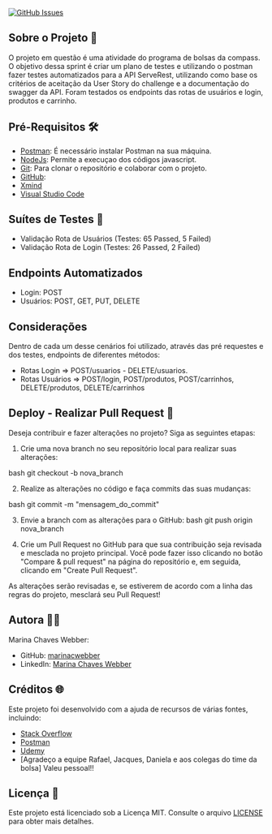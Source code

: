 [![GitHub Issues](https://img.shields.io/badge/GitHub-Issues-ff4f00?logo=github&style=flat-square)](https://github.com/marinacwebber/PB_Sprint7_MarinaWebber_Compass/issues)

## Sobre o Projeto 🚀
O projeto em questão é uma atividade do programa de bolsas da compass. 
O objetivo dessa sprint é criar um plano de testes e utilizando o postman fazer testes automatizados para a API ServeRest, 
utilizando como base os critérios de aceitação da User Story do challenge e a documentação do swagger da API. Foram testados os endpoints das rotas de usuários e login, produtos e carrinho. 

## Pré-Requisitos 🛠️

- [Postman](https://www.postman.com/downloads/): É necessário instalar Postman na sua máquina.
- [NodeJs](https://nodejs.org/pt-br/download): Permite a execuçao dos códigos javascript.
- [Git](https://git-scm.com/downloads): Para clonar o repositório e colaborar com o projeto.
- [GitHub](https://github.com/join): 
- [Xmind](https://xmind.app/download/)
- [Visual Studio Code](https://code.visualstudio.com/)

## Suítes de Testes 🚀

- Validação Rota de Usuários (Testes: 65 Passed, 5 Failed)
- Validação Rota de Login (Testes: 26 Passed, 2 Failed)

## Endpoints Automatizados

- Login: POST 
- Usuários: POST, GET, PUT, DELETE 

## Considerações

Dentro de cada um desse cenários foi utilizado, através das pré requestes e dos testes, endpoints de diferentes métodos: 
- Rotas Login => POST/usuarios - DELETE/usuarios.
- Rotas Usuários => POST/login, POST/produtos, POST/carrinhos, DELETE/produtos, DELETE/carrinhos
## Deploy - Realizar Pull Request 🤖

Deseja contribuir e fazer alterações no projeto? Siga as seguintes etapas:

1. Crie uma nova branch no seu repositório local para realizar suas alterações:

bash
git checkout -b nova_branch

2. Realize as alterações no código e faça commits das suas mudanças:

bash
git commit -m "mensagem_do_commit"

3. Envie a branch com as alterações para o GitHub:
bash
git push origin nova_branch

4. Crie um Pull Request no GitHub para que sua contribuição seja revisada e mesclada no projeto principal. Você pode fazer isso clicando no botão "Compare & pull request" na página do repositório e, em seguida, clicando em "Create Pull Request".

As alterações serão revisadas e, se estiverem de acordo com a linha das regras do projeto, mesclará seu Pull Request!

## Autora 👩‍💻

Marina Chaves Webber:
- GitHub: [marinacwebber](https://github.com/marinacwebber)
- LinkedIn: [Marina Chaves Webber](https://www.linkedin.com/in/marina-chaves-webber-6b844a230/)

## Créditos 🌐

Este projeto foi desenvolvido com a ajuda de recursos de várias fontes, incluindo:

- [Stack Overflow](https://stackoverflow.com/)
- [Postman](https://www.postman.com/api-documentation-tool/)
- [Udemy](https://compassuol.udemy.com/course/automacao-de-testes-de-api-com-postman-projeto-de-testes)
- [Agradeço a equipe Rafael, Jacques, Daniela e aos colegas do time da bolsa] Valeu pessoal!! 

## Licença 📜 

Este projeto está licenciado sob a Licença MIT. Consulte o arquivo [LICENSE](/LICENCE) para obter mais detalhes.